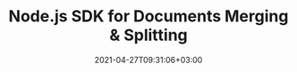 ---
############################# Static ############################
layout: "product"
date: 2021-04-27T09:31:06+03:00
draft: false

product: "Merger"
product_tag: "merger"
platform: "Nodejs"
platform_tag: "node"

############################# Head ############################
head_title: "Node.js Cloud SDK to Merge & Split PDF Word Excel Diagrams HTML Documents"
head_description: "Node.js cloud document merger SDK & REST API to merge & split pages of PDF, Word, Excel, diagrams & HTML file formats."

############################# Header ############################
title: "Node.js SDK for Documents Merging & Splitting"
description: "Enhance capabilities of your tools and applications with advanced document merging and splitting features using REST API & Node.js Cloud SDK."
button:
    enable: true

############################# SubMenu ############################
submenu:
    enable: true
    
    left:
        img_alt: "GroupDocs.Merger Cloud SDK for Nodejs"
        image: "/sdk/272x272/groupdocs_merger-for-node.webp"
        product: "GroupDocs.Merger"
        platform: "Node.js"

    middle:
        button:
            # button loop
            - link: "#overview"
              text: "Overview"

            # button loop
            - link: "#features"
              text: "Features"


            # button loop
            - link: "https://docs.groupdocs.cloud/merger/release-notes/"
              text: "Release Notes"

            # button loop
            - link: "https://purchase.groupdocs.cloud/pricing"
              text: "Pricing"

    right:
        link_download: "https://github.com/groupdocs-merger-cloud/groupdocs-merger-cloud-node"
        link_learn: "https://docs.groupdocs.cloud/merger/"
        link_buy: "https://purchase.groupdocs.cloud/buy"

############################# Overview ############################
overview:
    enable: true
    content: |
      GroupDocs.Merger Cloud SDK for Node.js is a robust solution to combine, split, remove and rearrange single page or a collection of pages from various document formats. Representing the document pages as images is one many useful features to quickly analyse the content and document structure. It supports working with a wide range of document formats including Microsoft Office Word, Excel spreadsheets, PowerPoint presentations, Visio drawings, OneNote, PDF, HTML, OpenDocument, text and many others.
      Extract basic information of the document and perform document security operations by applying updating or deleting password protections from supported document formats. The API is also helpful to extract, swap or rotate selected pages from the source document and accurately generates a new resultant document based on specified pages from the source document.
      GroupDocs.Merger Cloud SDK for Node.js is built as a layer on top of GroupDocs.Merger Cloud REST API that can be used with any language or development platform that can call REST APIs.
    tabs:
      enable: true
      
      ## TAB ONE ##
      tab_one:
        description: |
          An overview of the features supported by the document merger Cloud API.
      
        left:
          enable: true
          icon: "fas fa-file"
          title: "Single Document Operations"
          content: |
            * Join multiple pages
            * Split document
            * Document pages preview
            * Change page order
            * Change page orientation
            * Extract pages
            * Remove pages
            * Rotate pages
            * Swap any two pages
        right:
          enable: true
          icon: "fas fa-lock"
          title: "Security Operations"
          content: |
            * Add document password
            * Update document password
            * Remove document password
            * Check document for password
            * Combine multiple documents
      
      ## TAB TWO ##
      tab_two:
        description: |
          Document merger Cloud API for Java supported formats.

        left:
          enable: true
          table:
            # table loop
            - title: "Microsoft Office Formats"
              content: |
                * **Word**: DOC, DOCX, DOCM, DOT, DOTX, DOTM
                * **Excel**:  XLS, XLSX, XLSM, XLSB, XLT, XLTM, XLTX
                * **PowerPoint**: PPT, PPTX, PPS, PPSX
                * **Visio**: VDX, VSDX, VSDM, VSX, VSSX, VSSM, VTX, VSTX, VSTM
                * **OneNote**: ONE

        right:
          enable: true
          table:
            # table loop
            - title: "OpenDocument & Other Formats"
              content: |
                * **OpenDocument Formats**: ODT, OTT, ODP, OTP, ODS
                * **Fixed Layout**: PDF, XPS
                * **Text**: TXT, RTF, CSV, TSV
                * **Web**: HTML, MHT
                * **LaTex**: TEX
                * **eBook**: EPUB


      ## TAB THREE ##
      tab_three:
        description: |
          Supported Operating Systems and Frameworks
      
        left:
          enable: true
          table:
            # table loop
            - icon: "fab fa-windows"
              title: "Operating Systems"
              content: |
                * Microsoft Windows Desktop
                * Microsoft Windows Server
                * Linux
                * MacOS

            # table loop
            - icon: "fas fa-code"
              title: "Supported Frameworks"
              content: |
                * Java 7 (1.7) and above

        right:
          enable: true
          table:
            # table loop
            - icon: "fas fa-cogs"
              title: "Development Environments"
              content: |
                * NetBeans
                * IntelliJ IDEA
                * Eclipse
            # table loop
            - icon: "fas fa-tools"
              title: "Build Automation Tool"
              content: |
                * Maven

############################# Features ############################
features:
    enable: true
    title: "Document Merger REST API Features"

    feature:
      # feature loop
      - icon: "fas fa-file"
        content: "Combine multiple pages, slides or spreadsheets into a single document"

      # feature loop
      - icon: "fas fa-random"
        content: "Swap position of any two pages, slides or sheets within a document"

      # feature loop
      - icon: "fas fa-redo-alt"
        content: "Rotate pages by setting rotation angles like 90, 180 or 270 degrees"
      
      # feature loop
      - icon: "fas fa-cut"
        content: "Split any document into smaller files"

      # feature loop
      - icon: "fas fa-times"
        content: "Remove any single or collection of specific pages"

      # feature loop
      - icon: "fas fa-sync-alt"
        content: "Change page orientation"

      # feature loop
      - icon: "fas fa-sort-amount-down-alt"
        content: "Rearrange pages, slides or diagrams"

      # feature loop
      - icon: "fas fa-key"
        content: "Set, reset & remove password"

      # feature loop
      - icon: "fas fa-list"
        content: "Fetch list of supported file formats"

    
    more_feature:
      
      # more_feature_loop
      - title: "Join pages from various documents - Node.js"
        content: |
          
          ```Node.js
            //Get your App SID and App Key at https://dashboard.groupdocs.cloud (free registration is required).
            class JoinPagesFromVariousDocuments {
            static async Run() {
            
              let item1 = new merger_cloud.JoinItem();
              item1.fileInfo = new merger_cloud.FileInfo();
              item1.fileInfo.filePath = "WordProcessing/sample-10-pages.docx";
              item1.pages = [3, 6, 8];

              let item2 = new merger_cloud.JoinItem();
              item2.fileInfo = new merger_cloud.FileInfo();
              item2.fileInfo.filePath = "WordProcessing/four-pages.docx";
              item2.startPageNumber = 1
              item2.endPageNumber = 4
              item2.rangeMode = merger_cloud.JoinItem.RangeModeEnum.OddPages;
                
              let options = new merger_cloud.JoinOptions();
              options.joinItems = [item1, item2];
              options.outputPath = "Output/joined-pages.docx";

              let result = await documentApi.join(new merger_cloud.JoinRequest(options));

              console.log("Output file path: " + result.path);
            }
          }
          module.exports = JoinPagesFromVariousDocuments;
          ```
############################# Support ############################
support:
    enable: true

############################# Solutions ############################
solutions:
    enable: true
    title: "GroupDocs.Merger Cloud also offers individual document merger SDKs for other languages as listed below:"

    solution:
        # solution loop
        - img_alt: "GroupDocs.Merger Cloud for cURL"
          image: "/sdk/272x272/groupdocs_merger-for-curl.webp"
          product: "GroupDocs.Merger"
          platform: "cURL"
          link: "/merger/curl/"

        # solution loop
        - img_alt: "GroupDocs.Merger Cloud SDK for .NET"
          image: "/sdk/272x272/groupdocs_merger-for-net.webp"
          product: "GroupDocs.Merger"
          platform: ".NET"
          link: "/merger/net/"

        # solution loop
        - img_alt: "GroupDocs.Merger Cloud SDK for Java"
          image: "/sdk/272x272/groupdocs_merger-for-java.webp"
          product: "GroupDocs.Merger"
          platform: "Java"
          link: "/merger/java/"

        # solution loop
        - img_alt: "GroupDocs.Merger Cloud SDK for PHP"
          image: "/sdk/272x272/groupdocs_merger-for-php.webp"
          product: "GroupDocs.Merger"
          platform: "PHP"
          link: "/merger/php/"

        # solution loop
        - img_alt: "GroupDocs.Merger Cloud SDK for Python"
          image: "/sdk/272x272/groupdocs_merger-for-python.webp"
          product: "GroupDocs.Merger"
          platform: "Python"
          link: "/merger/python/"

        # solution loop
        - img_alt: "GroupDocs.Merger Cloud SDK for Ruby"
          image: "/sdk/272x272/groupdocs_merger-for-ruby.webp"
          product: "GroupDocs.Merger"
          platform: "Ruby"
          link: "/merger/ruby/"
        # solution loop
        - img_alt: "GroupDocs.Merger Cloud SDK for Android"
          image: "/sdk/272x272/groupdocs_merger-for-android.webp"
          product: "GroupDocs.Merger"
          platform: "Android"
          link: "/merger/android/"
        

############################# Back to top ###############################
back_to_top:
  enable: true
---